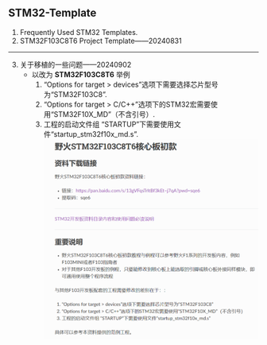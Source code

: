 ## STM32-Template

1. Frequently Used STM32 Templates.
2. STM32F103C8T6 Project Template——20240831

----------

3. 关于移植的一些问题——20240902
	- 以改为 **STM32F103C8T6** 举例
		1. “Options for target > devices”选项下需要选择芯片型号为“STM32F103C8”.
		2. “Options for target > C/C++”选项下的STM32宏需要使用“STM32F10X_MD”（不含引号）.
		3. 工程的启动文件组 “STARTUP”下需要使用文件“startup_stm32f10x_md.s”.
![](https://github.com/Siyuan-Wang-UP/STM32-Template/blob/main/Picture/%E5%85%B3%E4%BA%8E%E7%A7%BB%E6%A4%8D.png)